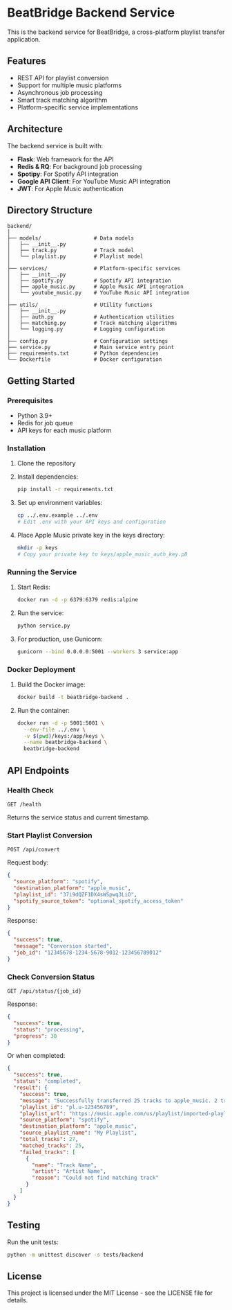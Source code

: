 # BeatBridge Backend Service

This is the backend service for BeatBridge, a cross-platform playlist transfer application.

## Features

- REST API for playlist conversion
- Support for multiple music platforms
- Asynchronous job processing
- Smart track matching algorithm
- Platform-specific service implementations

## Architecture

The backend service is built with:

- **Flask**: Web framework for the API
- **Redis & RQ**: For background job processing
- **Spotipy**: For Spotify API integration
- **Google API Client**: For YouTube Music API integration
- **JWT**: For Apple Music authentication

## Directory Structure

```
backend/
│
├── models/                 # Data models
│   ├── __init__.py
│   ├── track.py            # Track model
│   └── playlist.py         # Playlist model
│
├── services/               # Platform-specific services
│   ├── __init__.py
│   ├── spotify.py          # Spotify API integration
│   ├── apple_music.py      # Apple Music API integration
│   └── youtube_music.py    # YouTube Music API integration
│
├── utils/                  # Utility functions
│   ├── __init__.py
│   ├── auth.py             # Authentication utilities
│   ├── matching.py         # Track matching algorithms
│   └── logging.py          # Logging configuration
│
├── config.py               # Configuration settings
├── service.py              # Main service entry point
├── requirements.txt        # Python dependencies
└── Dockerfile              # Docker configuration
```

## Getting Started

### Prerequisites

- Python 3.9+
- Redis for job queue
- API keys for each music platform

### Installation

1. Clone the repository
2. Install dependencies:
   ```bash
   pip install -r requirements.txt
   ```

3. Set up environment variables:
   ```bash
   cp ../.env.example ../.env
   # Edit .env with your API keys and configuration
   ```

4. Place Apple Music private key in the keys directory:
   ```bash
   mkdir -p keys
   # Copy your private key to keys/apple_music_auth_key.p8
   ```

### Running the Service

1. Start Redis:
   ```bash
   docker run -d -p 6379:6379 redis:alpine
   ```

2. Run the service:
   ```bash
   python service.py
   ```

3. For production, use Gunicorn:
   ```bash
   gunicorn --bind 0.0.0.0:5001 --workers 3 service:app
   ```

### Docker Deployment

1. Build the Docker image:
   ```bash
   docker build -t beatbridge-backend .
   ```

2. Run the container:
   ```bash
   docker run -d -p 5001:5001 \
     --env-file ../.env \
     -v $(pwd)/keys:/app/keys \
     --name beatbridge-backend \
     beatbridge-backend
   ```

## API Endpoints

### Health Check
```
GET /health
```
Returns the service status and current timestamp.

### Start Playlist Conversion
```
POST /api/convert
```
Request body:
```json
{
  "source_platform": "spotify",
  "destination_platform": "apple_music",
  "playlist_id": "37i9dQZF1DX4sWSpwq3LiO",
  "spotify_source_token": "optional_spotify_access_token"
}
```
Response:
```json
{
  "success": true,
  "message": "Conversion started",
  "job_id": "12345678-1234-5678-9012-123456789012"
}
```

### Check Conversion Status
```
GET /api/status/{job_id}
```
Response:
```json
{
  "success": true,
  "status": "processing",
  "progress": 30
}
```
Or when completed:
```json
{
  "success": true,
  "status": "completed",
  "result": {
    "success": true,
    "message": "Successfully transferred 25 tracks to apple_music. 2 tracks could not be found.",
    "playlist_id": "pl.u-123456789",
    "playlist_url": "https://music.apple.com/us/playlist/imported-playlist/pl.u-123456789",
    "source_platform": "spotify",
    "destination_platform": "apple_music",
    "source_playlist_name": "My Playlist",
    "total_tracks": 27,
    "matched_tracks": 25,
    "failed_tracks": [
      {
        "name": "Track Name",
        "artist": "Artist Name",
        "reason": "Could not find matching track"
      }
    ]
  }
}
```

## Testing

Run the unit tests:
```bash
python -m unittest discover -s tests/backend
```

## License

This project is licensed under the MIT License - see the LICENSE file for details.